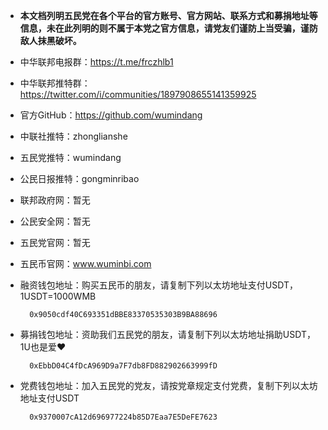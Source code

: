 * **本文档列明五民党在各个平台的官方账号、官方网站、联系方式和募捐地址等信息，未在此列明的则不属于本党之官方信息，请党友们谨防上当受骗，谨防敌人抹黑破坏。**   
* 中华联邦电报群：https://t.me/frczhlb1
* 中华联邦推特群：https://twitter.com/i/communities/1897908655141359925
* 官方GitHub：https://github.com/wumindang
* 中联社推特：zhonglianshe
* 五民党推特：wumindang
* 公民日报推特：gongminribao
* 联邦政府网：暂无
* 公民安全网：暂无
* 五民党官网：暂无
* 五民币官网：www.wuminbi.com

* 融资钱包地址：购买五民币的朋友，请复制下列以太坊地址支付USDT，1USDT=1000WMB
        
        0x9050cdf40C693351dBBE83370535303B9BA88696
* 募捐钱包地址：资助我们五民党的朋友，请复制下列以太坊地址捐助USDT，1U也是爱❤️

        0xEbbD04C4fDcA969D9a7F7db8FD882902663999fD
* 党费钱包地址：加入五民党的党友，请按党章规定支付党费，复制下列以太坊地址支付USDT
        
        0x9370007cA12d696977224b85D7Eaa7E5DeFE7623  
